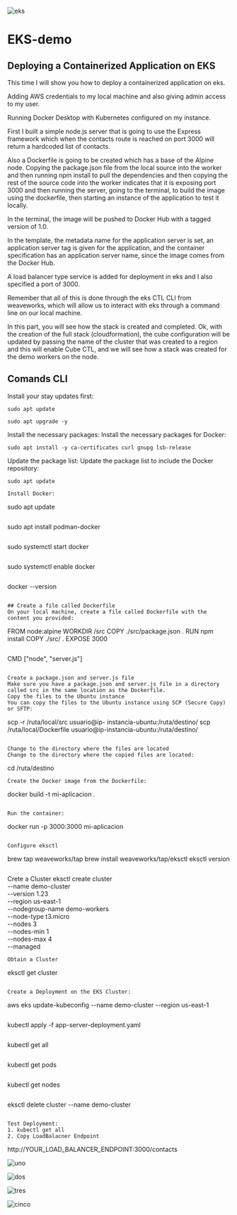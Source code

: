 ![eks](https://github.com/user-attachments/assets/9520e3a8-c969-4a4a-a3b8-e6c0979b1b4b)

# EKS-demo

## Deploying a Containerized Application on EKS

This time I will show you how to deploy a containerized application on eks.

Adding AWS credentials to my local machine and also giving admin access to my user.

Running Docker Desktop with Kubernetes configured on my instance.

First I built a simple node.js server that is going to use the Express framework which when the contacts route is reached on port 3000 will return a hardcoded list of contacts.

Also a Dockerfile is going to be created which has a base of the Alpine node. Copying the package.json file from the local source into the worker and then running npm install to pull the dependencies and then copying the rest of the source code into the worker indicates that it is exposing port 3000 and then running the server, going to the terminal, to build the image using the dockerfile, then starting an instance of the application to test it locally.

In the terminal, the image will be pushed to Docker Hub with a tagged version of 1.0.

In the template, the metadata name for the application server is set, an application server tag is given for the application, and the container specification has an application server name, since the image comes from the Docker Hub.

A load balancer type service is added for deployment in eks and I also specified a port of 3000.

Remember that all of this is done through the eks CTL CLI from weaveworks, which will allow us to interact with eks through a command line on our local machine.

In this part, you will see how the stack is created and completed. Ok, with the creation of the full stack (cloudformation), the cube configuration will be updated by passing the name of the cluster that was created to a region and this will enable Cube CTL, and we will see how a stack was created for the demo workers on the node.

## Comands CLI

Install your stay updates first:
```
sudo apt update
```
```
sudo apt upgrade -y
```

Install the necessary packages: Install the necessary packages for Docker:

```
sudo apt install -y ca-certificates curl gnupg lsb-release
```

Update the package list: Update the package list to include the Docker repository:
```
sudo apt update
```
```
Install Docker:
```
sudo apt update
```
```
sudo apt install podman-docker
```
```
sudo systemctl start docker
```
```
sudo systemctl enable docker
```
```
docker --version
```

## Create a file called Dockerfile
On your local machine, create a file called Dockerfile with the content you provided:
```
FROM node:alpine
WORKDIR /src
COPY ./src/package.json .
RUN npm install
COPY ./src/ .
EXPOSE 3000
```
```
CMD ["node", "server.js"]
```

Create a package.json and server.js file
Make sure you have a package.json and server.js file in a directory called src in the same location as the Dockerfile.
Copy the files to the Ubuntu instance
You can copy the files to the Ubuntu instance using SCP (Secure Copy) or SFTP:

```
scp -r /ruta/local/src usuario@ip- instancia-ubuntu:/ruta/destino/
scp /ruta/local/Dockerfile usuario@ip-instancia-ubuntu:/ruta/destino/
```

Change to the directory where the files are located
Change to the directory where the copied files are located:
```
cd /ruta/destino
```
Create the Docker image from the Dockerfile:
```
docker build -t mi-aplicacion .
```

Run the container:
```
docker run -p 3000:3000 mi-aplicacion
```

Configure eksctl 
```
brew tap weaveworks/tap
brew install weaveworks/tap/eksctl
eksctl version
```
```
Crete a Cluster
 eksctl create cluster \
 --name demo-cluster \
 --version 1.23 \
 --region us-east-1 \
 --nodegroup-name demo-workers \
 --node-type t3.micro \
 --nodes 3 \
 --nodes-min 1 \
 --nodes-max 4 \
 --managed
```
Obtain a Cluster
```
eksctl get cluster
```

Create a Deployment on the EKS Cluster:
```
aws eks update-kubeconfig --name demo-cluster --region us-east-1
```
```
kubectl apply -f app-server-deployment.yaml
```
```
kubectl get all
```
```
kubectl get pods
```
```
kubectl get nodes
```
```
eksctl delete cluster --name demo-cluster
```

Test Deployment:
1. kubectl get all
2. Copy LoadBalacner Endpoint
```
http://YOUR_LOAD_BALANCER_ENDPOINT:3000/contacts


![uno](https://github.com/user-attachments/assets/32f1ea45-ca40-40f7-a516-1419081124dd)

![dos](https://github.com/user-attachments/assets/060fa915-68cc-412c-9b99-70d468c9e53a)


![tres](https://github.com/user-attachments/assets/09fb640e-bff4-4f3a-955c-77db96c96f6b)

![cinco](https://github.com/user-attachments/assets/2d2bd4b4-cc3b-4cdd-a110-f488ba8bd954)

